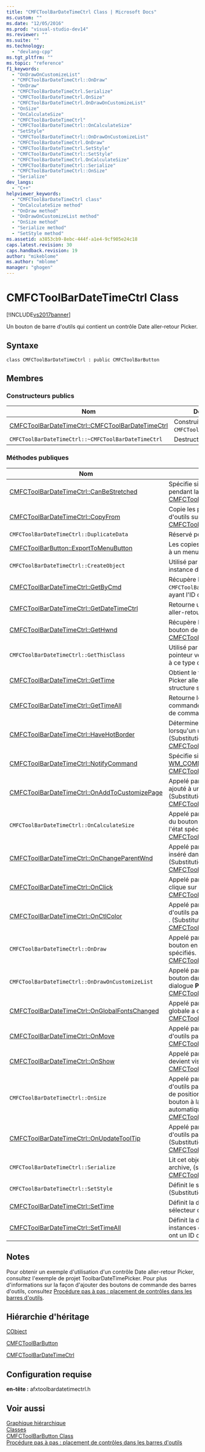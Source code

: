 ```yaml
---
title: "CMFCToolBarDateTimeCtrl Class | Microsoft Docs"
ms.custom: ""
ms.date: "12/05/2016"
ms.prod: "visual-studio-dev14"
ms.reviewer: ""
ms.suite: ""
ms.technology: 
  - "devlang-cpp"
ms.tgt_pltfrm: ""
ms.topic: "reference"
f1_keywords: 
  - "OnDrawOnCustomizeList"
  - "CMFCToolBarDateTimeCtrl::OnDraw"
  - "OnDraw"
  - "CMFCToolBarDateTimeCtrl.Serialize"
  - "CMFCToolBarDateTimeCtrl.OnSize"
  - "CMFCToolBarDateTimeCtrl.OnDrawOnCustomizeList"
  - "OnSize"
  - "OnCalculateSize"
  - "CMFCToolBarDateTimeCtrl"
  - "CMFCToolBarDateTimeCtrl::OnCalculateSize"
  - "SetStyle"
  - "CMFCToolBarDateTimeCtrl::OnDrawOnCustomizeList"
  - "CMFCToolBarDateTimeCtrl.OnDraw"
  - "CMFCToolBarDateTimeCtrl.SetStyle"
  - "CMFCToolBarDateTimeCtrl::SetStyle"
  - "CMFCToolBarDateTimeCtrl.OnCalculateSize"
  - "CMFCToolBarDateTimeCtrl::Serialize"
  - "CMFCToolBarDateTimeCtrl::OnSize"
  - "Serialize"
dev_langs: 
  - "C++"
helpviewer_keywords: 
  - "CMFCToolBarDateTimeCtrl class"
  - "OnCalculateSize method"
  - "OnDraw method"
  - "OnDrawOnCustomizeList method"
  - "OnSize method"
  - "Serialize method"
  - "SetStyle method"
ms.assetid: a3853cb9-8ebc-444f-a1e4-9cf905e24c18
caps.latest.revision: 30
caps.handback.revision: 19
author: "mikeblome"
ms.author: "mblome"
manager: "ghogen"
---
```

# CMFCToolBarDateTimeCtrl Class
[!INCLUDE[vs2017banner](../../assembler/inline/includes/vs2017banner.md)]

Un bouton de barre d'outils qui contient un contrôle Date aller\-retour Picker.  
  
## Syntaxe  
  
```  
class CMFCToolBarDateTimeCtrl : public CMFCToolBarButton  
```  
  
## Membres  
  
### Constructeurs publics  
  
|Nom|Description|  
|---------|-----------------|  
|[CMFCToolBarDateTimeCtrl::CMFCToolBarDateTimeCtrl](../Topic/CMFCToolBarDateTimeCtrl::CMFCToolBarDateTimeCtrl.md)|Construit un objet `CMFCToolBarDateTimeCtrl`.|  
|`CMFCToolBarDateTimeCtrl::~CMFCToolBarDateTimeCtrl`|Destructor.|  
  
### Méthodes publiques  
  
|Nom|Description|  
|---------|-----------------|  
|[CMFCToolBarDateTimeCtrl::CanBeStretched](../Topic/CMFCToolBarDateTimeCtrl::CanBeStretched.md)|Spécifie si un utilisateur peut étirer le bouton pendant la personnalisation.  \(Substitutions [CMFCToolBarButton::CanBeStretched](../Topic/CMFCToolBarButton::CanBeStretched.md).\)|  
|[CMFCToolBarDateTimeCtrl::CopyFrom](../Topic/CMFCToolBarDateTimeCtrl::CopyFrom.md)|Copie les propriétés d'un autre bouton de barre d'outils sur le bouton actuel.  \(Substitutions [CMFCToolBarButton::CopyFrom](../Topic/CMFCToolBarButton::CopyFrom.md).\)|  
|`CMFCToolBarDateTimeCtrl::DuplicateData`|Réservé pour un usage futur.|  
|[CMFCToolBarButton::ExportToMenuButton](../Topic/CMFCToolBarButton::ExportToMenuButton.md)|Les copies du texte du bouton de barre d'outils à un menu.|  
|`CMFCToolBarDateTimeCtrl::CreateObject`|Utilisé par l'infrastructure pour créer une instance dynamique de ce type de classe.|  
|[CMFCToolBarDateTimeCtrl::GetByCmd](../Topic/CMFCToolBarDateTimeCtrl::GetByCmd.md)|Récupère le premier objet d' `CMFCToolBarDateTimeCtrl` dans l'application ayant l'ID de commande spécifiée|  
|[CMFCToolBarDateTimeCtrl::GetDateTimeCtrl](../Topic/CMFCToolBarDateTimeCtrl::GetDateTimeCtrl.md)|Retourne un pointeur vers le contrôle Date aller\-retour Picker.|  
|[CMFCToolBarDateTimeCtrl::GetHwnd](../Topic/CMFCToolBarDateTimeCtrl::GetHwnd.md)|Récupère le handle de fenêtre associée au bouton de barre d'outils.  \(Substitutions [CMFCToolBarButton::GetHwnd](../Topic/CMFCToolBarButton::GetHwnd.md).\)|  
|`CMFCToolBarDateTimeCtrl::GetThisClass`|Utilisé par l'infrastructure pour obtenir un pointeur vers l'objet de [CRuntimeClass](../../mfc/reference/cruntimeclass-structure.md) associé à ce type de classe.|  
|[CMFCToolBarDateTimeCtrl::GetTime](../Topic/CMFCToolBarDateTimeCtrl::GetTime.md)|Obtient le temps sélectionné d'un contrôle Picker aller\-retour Date et le place dans une structure spécifiée de [SYSTEMTIME](http://msdn.microsoft.com/library/windows/desktop/ms724950) .|  
|[CMFCToolBarDateTimeCtrl::GetTimeAll](../Topic/CMFCToolBarDateTimeCtrl::GetTimeAll.md)|Retourne le temps sélectionné du bouton de commande de sélecteur de temps qui a un ID de commande spécifiée|  
|[CMFCToolBarDateTimeCtrl::HaveHotBorder](../Topic/CMFCToolBarDateTimeCtrl::HaveHotBorder.md)|Détermine si une bordure du bouton s'affiche lorsqu'un utilisateur sélectionne le bouton.  \(Substitutions [CMFCToolBarButton::HaveHotBorder](../Topic/CMFCToolBarButton::HaveHotBorder.md).\)|  
|[CMFCToolBarDateTimeCtrl::NotifyCommand](../Topic/CMFCToolBarDateTimeCtrl::NotifyCommand.md)|Spécifie si le bouton traite le message de [WM\_COMMAND](http://msdn.microsoft.com/library/windows/desktop/ms647591) .  \(Substitutions [CMFCToolBarButton::NotifyCommand](../Topic/CMFCToolBarButton::NotifyCommand.md).\)|  
|[CMFCToolBarDateTimeCtrl::OnAddToCustomizePage](../Topic/CMFCToolBarDateTimeCtrl::OnAddToCustomizePage.md)|Appelé par l'infrastructure lorsque le bouton est ajouté à une boîte de dialogue **Personnaliser** .  \(Substitutions [CMFCToolBarButton::OnAddToCustomizePage](../Topic/CMFCToolBarButton::OnAddToCustomizePage.md).\)|  
|`CMFCToolBarDateTimeCtrl::OnCalculateSize`|Appelé par l'infrastructure pour calculer la taille du bouton pour le contexte de périphérique et l'état spécifié d'ancrage.  \(Substitutions [CMFCToolBarButton::OnCalculateSize](../Topic/CMFCToolBarButton::OnCalculateSize.md).\)|  
|[CMFCToolBarDateTimeCtrl::OnChangeParentWnd](../Topic/CMFCToolBarDateTimeCtrl::OnChangeParentWnd.md)|Appelé par l'infrastructure lorsque le bouton est inséré dans une nouvelle barre d'outils.  \(Substitutions [CMFCToolBarButton::OnChangeParentWnd](../Topic/CMFCToolBarButton::OnChangeParentWnd.md).\)|  
|[CMFCToolBarDateTimeCtrl::OnClick](../Topic/CMFCToolBarDateTimeCtrl::OnClick.md)|Appelé par l'infrastructure lorsque l'utilisateur clique sur le contrôle.  \(Substitutions [CMFCToolBarButton::OnClick](../Topic/CMFCToolBarButton::OnClick.md).\)|  
|[CMFCToolBarDateTimeCtrl::OnCtlColor](../Topic/CMFCToolBarDateTimeCtrl::OnCtlColor.md)|Appelé par l'infrastructure lorsque la barre d'outils parent gère un message d' `WM_CTLCOLOR` .  \(Substitutions [CMFCToolBarButton::OnCtlColor](../Topic/CMFCToolBarButton::OnCtlColor.md).\)|  
|`CMFCToolBarDateTimeCtrl::OnDraw`|Appelé par l'infrastructure pour dessiner le bouton en utilisant des styles et des options spécifiés.  \(Substitutions [CMFCToolBarButton::OnDraw](../Topic/CMFCToolBarButton::OnDraw.md).\)|  
|`CMFCToolBarDateTimeCtrl::OnDrawOnCustomizeList`|Appelé par l'infrastructure pour dessiner le bouton dans le volet **Commandes** de la boîte de dialogue **Personnaliser** .  \(Substitutions [CMFCToolBarButton::OnDrawOnCustomizeList](../Topic/CMFCToolBarButton::OnDrawOnCustomizeList.md).\)|  
|[CMFCToolBarDateTimeCtrl::OnGlobalFontsChanged](../Topic/CMFCToolBarDateTimeCtrl::OnGlobalFontsChanged.md)|Appelé par l'infrastructure lorsque la police globale a changé.  \(Substitutions [CMFCToolBarButton::OnGlobalFontsChanged](../Topic/CMFCToolBarButton::OnGlobalFontsChanged.md).\)|  
|[CMFCToolBarDateTimeCtrl::OnMove](../Topic/CMFCToolBarDateTimeCtrl::OnMove.md)|Appelé par l'infrastructure lorsque la barre d'outils parent passe.  \(Substitutions [CMFCToolBarButton::OnMove](../Topic/CMFCToolBarButton::OnMove.md).\)|  
|[CMFCToolBarDateTimeCtrl::OnShow](../Topic/CMFCToolBarDateTimeCtrl::OnShow.md)|Appelé par l'infrastructure lorsque le bouton devient visible ou invisible.  \(Substitutions [CMFCToolBarButton::OnShow](../Topic/CMFCToolBarButton::OnShow.md).\)|  
|`CMFCToolBarDateTimeCtrl::OnSize`|Appelé par l'infrastructure lorsque la barre d'outils parent modifie ses causes de taille ou de position et de cette modification que le bouton à la modification de dimensionnement automatique.  \(Substitutions [CMFCToolBarButton::OnSize](../Topic/CMFCToolBarButton::OnSize.md).\)|  
|[CMFCToolBarDateTimeCtrl::OnUpdateToolTip](../Topic/CMFCToolBarDateTimeCtrl::OnUpdateToolTip.md)|Appelé par l'infrastructure lorsque la barre d'outils parent gère son texte d'info\-bulle.  \(Substitutions [CMFCToolBarButton::OnUpdateToolTip](../Topic/CMFCToolBarButton::OnUpdateToolTip.md).\)|  
|`CMFCToolBarDateTimeCtrl::Serialize`|Lit cet objet d'une archive ou l'écrit dans une archive, \(substitutions [CMFCToolBarButton::Serialize](../Topic/CMFCToolBarButton::Serialize.md).\)|  
|`CMFCToolBarDateTimeCtrl::SetStyle`|Définit le style du bouton de barre d'outils.  \(Substitutions [CMFCToolBarButton::SetStyle](../Topic/CMFCToolBarButton::SetStyle.md).\)|  
|[CMFCToolBarDateTimeCtrl::SetTime](../Topic/CMFCToolBarDateTimeCtrl::SetTime.md)|Définit la date et l'heure dans le contrôle de sélecteur de temps.|  
|[CMFCToolBarDateTimeCtrl::SetTimeAll](../Topic/CMFCToolBarDateTimeCtrl::SetTimeAll.md)|Définit la date et l'heure dans toutes les instances du contrôle de sélecteur de temps qui ont un ID de commande spécifiée|  
  
## Notes  
 Pour obtenir un exemple d'utilisation d'un contrôle Date aller\-retour Picker, consultez l'exemple de projet ToolbarDateTimePicker.  Pour plus d'informations sur la façon d'ajouter des boutons de commande des barres d'outils, consultez [Procédure pas à pas : placement de contrôles dans les barres d'outils](../../mfc/walkthrough-putting-controls-on-toolbars.md).  
  
## Hiérarchie d'héritage  
 [CObject](../../mfc/reference/cobject-class.md)  
  
 [CMFCToolBarButton](../../mfc/reference/cmfctoolbarbutton-class.md)  
  
 [CMFCToolBarDateTimeCtrl](../../mfc/reference/cmfctoolbardatetimectrl-class.md)  
  
## Configuration requise  
 **en\-tête :** afxtoolbardatetimectrl.h  
  
## Voir aussi  
 [Graphique hiérarchique](../../mfc/hierarchy-chart.md)   
 [Classes](../../mfc/reference/mfc-classes.md)   
 [CMFCToolBarButton Class](../../mfc/reference/cmfctoolbarbutton-class.md)   
 [Procédure pas à pas : placement de contrôles dans les barres d'outils](../../mfc/walkthrough-putting-controls-on-toolbars.md)